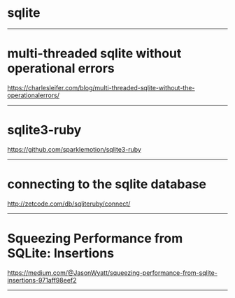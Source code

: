 # sqlite

---

# multi-threaded sqlite without operational errors

https://charlesleifer.com/blog/multi-threaded-sqlite-without-the-operationalerrors/

---

# sqlite3-ruby

https://github.com/sparklemotion/sqlite3-ruby

---

# connecting to the sqlite database

http://zetcode.com/db/sqliteruby/connect/

---

# Squeezing Performance from SQLite: Insertions

https://medium.com/@JasonWyatt/squeezing-performance-from-sqlite-insertions-971aff98eef2

---

